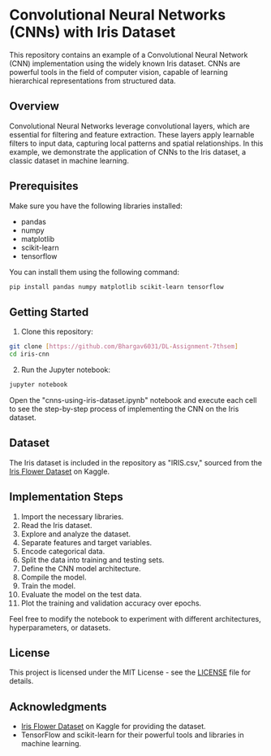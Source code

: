 # Convolutional Neural Networks (CNNs) with Iris Dataset

This repository contains an example of a Convolutional Neural Network (CNN) implementation using the widely known Iris dataset. CNNs are powerful tools in the field of computer vision, capable of learning hierarchical representations from structured data.

## Overview

Convolutional Neural Networks leverage convolutional layers, which are essential for filtering and feature extraction. These layers apply learnable filters to input data, capturing local patterns and spatial relationships. In this example, we demonstrate the application of CNNs to the Iris dataset, a classic dataset in machine learning.

## Prerequisites

Make sure you have the following libraries installed:

- pandas
- numpy
- matplotlib
- scikit-learn
- tensorflow

You can install them using the following command:

```bash
pip install pandas numpy matplotlib scikit-learn tensorflow
```

## Getting Started

1. Clone this repository:

```bash
git clone [https://github.com/Bhargav6031/DL-Assignment-7thsem]
cd iris-cnn
```

2. Run the Jupyter notebook:

```bash
jupyter notebook
```

Open the "cnns-using-iris-dataset.ipynb" notebook and execute each cell to see the step-by-step process of implementing the CNN on the Iris dataset.

## Dataset

The Iris dataset is included in the repository as "IRIS.csv," sourced from the [Iris Flower Dataset](https://www.kaggle.com/arshid/iris-flower-dataset) on Kaggle.

## Implementation Steps

1. Import the necessary libraries.
2. Read the Iris dataset.
3. Explore and analyze the dataset.
4. Separate features and target variables.
5. Encode categorical data.
6. Split the data into training and testing sets.
7. Define the CNN model architecture.
8. Compile the model.
9. Train the model.
10. Evaluate the model on the test data.
11. Plot the training and validation accuracy over epochs.

Feel free to modify the notebook to experiment with different architectures, hyperparameters, or datasets.

## License

This project is licensed under the MIT License - see the [LICENSE](LICENSE) file for details.

## Acknowledgments

- [Iris Flower Dataset](https://www.kaggle.com/arshid/iris-flower-dataset) on Kaggle for providing the dataset.
- TensorFlow and scikit-learn for their powerful tools and libraries in machine learning.

